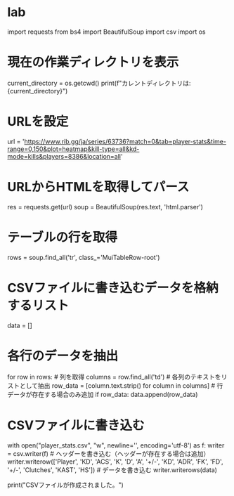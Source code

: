 # lab
import requests
from bs4 import BeautifulSoup
import csv
import os

# 現在の作業ディレクトリを表示
current_directory = os.getcwd()
print(f"カレントディレクトリは: {current_directory}")

# URLを設定
url = 'https://www.rib.gg/ja/series/63736?match=0&tab=player-stats&time-range=0,150&plot=heatmap&kill-type=all&kd-mode=kills&players=8386&location=all'

# URLからHTMLを取得してパース
res = requests.get(url)
soup = BeautifulSoup(res.text, 'html.parser')

# テーブルの行を取得
rows = soup.find_all('tr', class_='MuiTableRow-root')

# CSVファイルに書き込むデータを格納するリスト
data = []

# 各行のデータを抽出
for row in rows:
    # 列を取得
    columns = row.find_all('td')
    # 各列のテキストをリストとして抽出
    row_data = [column.text.strip() for column in columns]
    # 行データが存在する場合のみ追加
    if row_data:
        data.append(row_data)

# CSVファイルに書き込む
with open("player_stats.csv", "w", newline='', encoding='utf-8') as f:
    writer = csv.writer(f)
    # ヘッダーを書き込む（ヘッダーが存在する場合は追加）
    writer.writerow(['Player', 'KD', 'ACS', 'K', 'D', 'A', '+/-', 'KD', 'ADR', 'FK', 'FD', '+/-', 'Clutches', 'KAST', 'HS'])
    # データを書き込む
    writer.writerows(data)

print("CSVファイルが作成されました。")